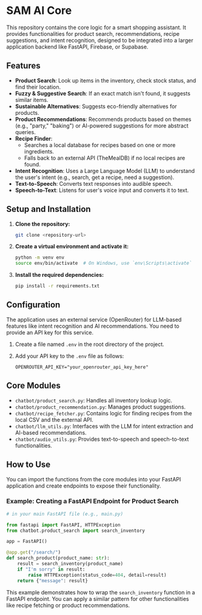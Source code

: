 # SAM AI Core

This repository contains the core logic for a smart shopping assistant. It provides functionalities for product search, recommendations, recipe suggestions, and intent recognition, designed to be integrated into a larger application backend like FastAPI, Firebase, or Supabase.

## Features

- **Product Search**: Look up items in the inventory, check stock status, and find their location.
- **Fuzzy & Suggestive Search**: If an exact match isn't found, it suggests similar items.
- **Sustainable Alternatives**: Suggests eco-friendly alternatives for products.
- **Product Recommendations**: Recommends products based on themes (e.g., "party," "baking") or AI-powered suggestions for more abstract queries.
- **Recipe Finder**:
  - Searches a local database for recipes based on one or more ingredients.
  - Falls back to an external API (TheMealDB) if no local recipes are found.
- **Intent Recognition**: Uses a Large Language Model (LLM) to understand the user's intent (e.g., search, get a recipe, need a suggestion).
- **Text-to-Speech**: Converts text responses into audible speech.
- **Speech-to-Text**: Listens for user's voice input and converts it to text.

## Setup and Installation

1.  **Clone the repository:**

    ```bash
    git clone <repository-url>
    ```

2.  **Create a virtual environment and activate it:**

    ```bash
    python -m venv env
    source env/bin/activate  # On Windows, use `env\Scripts\activate`
    ```

3.  **Install the required dependencies:**
    ```bash
    pip install -r requirements.txt
    ```

## Configuration

The application uses an external service (OpenRouter) for LLM-based features like intent recognition and AI recommendations. You need to provide an API key for this service.

1.  Create a file named `.env` in the root directory of the project.
2.  Add your API key to the `.env` file as follows:

    ```
    OPENROUTER_API_KEY="your_openrouter_api_key_here"
    ```

## Core Modules

- `chatbot/product_search.py`: Handles all inventory lookup logic.
- `chatbot/product_recommendation.py`: Manages product suggestions.
- `chatbot/recipe_fetcher.py`: Contains logic for finding recipes from the local CSV and the external API.
- `chatbot/llm_utils.py`: Interfaces with the LLM for intent extraction and AI-based recommendations.
- `chatbot/audio_utils.py`: Provides text-to-speech and speech-to-text functionalities.

## How to Use

You can import the functions from the core modules into your FastAPI application and create endpoints to expose their functionality.

### Example: Creating a FastAPI Endpoint for Product Search

```python
# in your main FastAPI file (e.g., main.py)

from fastapi import FastAPI, HTTPException
from chatbot.product_search import search_inventory

app = FastAPI()

@app.get("/search/")
def search_product(product_name: str):
    result = search_inventory(product_name)
    if "I'm sorry" in result:
        raise HTTPException(status_code=404, detail=result)
    return {"message": result}

```

This example demonstrates how to wrap the `search_inventory` function in a FastAPI endpoint. You can apply a similar pattern for other functionalities like recipe fetching or product recommendations.

